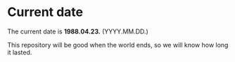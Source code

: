 # Current date

The current date is **1988.04.23.** (YYYY.MM.DD.)

This repository will be good when the world ends, so we will know how long it lasted.